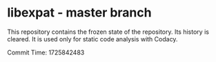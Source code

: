 # libexpat - master branch

This repository contains the frozen state of the repository.
Its history is cleared. It is used only for static code
analysis with Codacy.

Commit Time: 1725842483